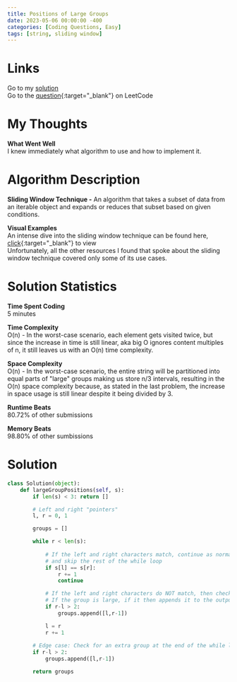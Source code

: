 ```yaml
---
title: Positions of Large Groups
date: 2023-05-06 00:00:00 -400
categories: [Coding Questions, Easy]
tags: [string, sliding window]
---
```


# Links  

Go to my [solution](#solution)  
Go to the [question](https://leetcode.com/problems/positions-of-large-groups/){:target="_blank"} on LeetCode  

# My Thoughts  

**What Went Well**  
I knew immediately what algorithm to use and how to implement it.

# Algorithm Description

**Sliding Window Technique -** An algorithm that takes a subset of data from an iterable object and expands or reduces that subset based on given conditions.

**Visual Examples**  
An intense dive into the sliding window technique can be found here, [click](https://www.youtube.com/watch?v=jM2dhDPYMQM){:target="_blank"} to view  
Unfortunately, all the other resources I found that spoke about the sliding window technique covered only some of its use cases.

# Solution Statistics  

**Time Spent Coding**  
5 minutes

**Time Complexity**  
O(n) - In the worst-case scenario, each element gets visited twice, but since the increase in time is still linear, aka big O ignores content multiples of n, it still leaves us with an O(n) time complexity.

**Space Complexity**  
O(n) - In the worst-case scenario, the entire string will be partitioned into equal parts of "large" groups making us store n/3 intervals, resulting in the O(n) space complexity because, as stated in the last problem, the increase in space usage is still linear despite it being divided by 3.

**Runtime Beats**  
80.72% of other submissions  

**Memory Beats**  
98.80% of other sumbissions  

# Solution  

```python
class Solution(object):
    def largeGroupPositions(self, s):
        if len(s) < 3: return []

        # Left and right "pointers"
        l, r = 0, 1

        groups = []

        while r < len(s):
            
            # If the left and right characters match, continue as normal
            # and skip the rest of the while loop
            if s[l] == s[r]: 
                r += 1
                continue

            # If the left and right characters do NOT match, then check
            # If the group is large, if it then appends it to the output list
            if r-l > 2:            
                groups.append([l,r-1])

            l = r
            r += 1
        
        # Edge case: Check for an extra group at the end of the while loop
        if r-l > 2:            
            groups.append([l,r-1])

        return groups
```
